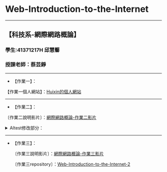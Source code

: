 # Web-Introduction-to-the-Internet
---
【科技系-網際網路概論】
---
### 學生:41371217H 邱慧馨
### 授課老師：蔡芸錚
---

* 【作業一】：

【作業一個人網站】：[Huixin的個人網站](https://huixinnn77.github.io/Web-Introduction-to-the-Internet/)

---

* 【作業二】：

〔作業二說明影片〕：[網際網路概論-作業二影片](https://youtu.be/PEIvJHiSeyk)

<details>
<summary>AItest修改部分：</summary>

【修改過的AItest】：[AItest](AItest.tsx)
1. 修改回覆的空行風格(markdown)
2. 修改對話框位置，改為置中並自動調整大小(wrap、card)
3. 新增回覆時文字動畫(displayedText)
4. 新增更換主題顏色功能&選單(theme,style header)
5. 新增可以選擇AI角色，並自動填入對話框訊息中(roles)
6. 將AI回覆訊息框拉大，使使用者更好查看訊息(style)
7. 示意圖： <img width="1917" height="926" alt="image" src="https://github.com/user-attachments/assets/15223a79-753e-49ec-925c-1f0e50687f03" />
</details>

---
* 【作業三】：
  
  〔作業三說明影片〕：[網際網路概論-作業三影片](https://youtu.be/9uTEPsfmH28)

  〔作業三repository〕：[Web-Introduction-to-the-Internet-2](https://github.com/huixinnn77/Web-Introduction-to-the-Internet-2)
